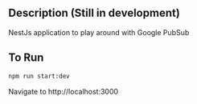 ## Description (Still in development)
NestJs application to play around with Google PubSub

## To Run
```bash
npm run start:dev
```
Navigate to http://localhost:3000

